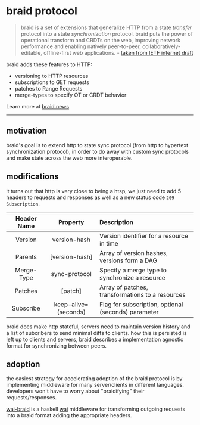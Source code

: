 # braid protocol

> braid is a set of extensions that generalize HTTP from a state
   *transfer* protocol into a state *synchronization* protocol.  braid
   puts the power of operational transform and CRDTs on the web,
   improving network performance and enabling natively peer-to-peer,
   collaboratively-editable, offline-first web applications. - [taken from IETF internet draft](https://raw.githubusercontent.com/braid-work/braid-spec/master/draft-toomim-httpbis-braid-http-03.txt)
   
braid adds these features to HTTP:
- versioning to HTTP resources
- subscriptions to GET requests
- patches to Range Requests
- merge-types to specify OT or CRDT behavior

Learn more at [braid.news](https://braid.news/)

---
## motivation
braid's goal is to extend http to state sync protocol (from http to hypertext synchronization protocol), in order to do away with custom sync protocols and make state across the web more interoperable.

## modifications
it turns out that http is very close to being a htsp, we just need to add 5 headers to requests and responses as well as a new status code `209 Subscription`.
  
| Header Name        | Property             | Description                                         |
|:------------------:|:--------------------:|:----------------------------------------------------|
| Version            | version-hash         | Version identifier for a resource in time           |
| Parents            | [version-hash]       | Array of version hashes, versions form a DAG        |
| Merge-Type         | sync-protocol        | Specify a merge type to synchronize a resource      |
| Patches            | [patch]              | Array of patches, transformations to a resources    |
| Subscribe          | keep-alive=(seconds) | Flag for subscription, optional (seconds) parameter |

braid does make http stateful, servers need to maintain version history and a list of subcribers to send minimal diffs to clients. how this is persisted is left up to clients and servers, braid describes a implementation agnostic format for synchronizing between peers.

## adoption
the easiest strategy for accelerating adoption of the braid protocol is by implementing middleware for many server/clients in different languages. developers won't have to worry about "braidifying" their requests/responses.

[wai-braid](https://github.com/ghiliweld/wai-braid) is a haskell [wai](https://www.yesodweb.com/book/web-application-interface) middleware for transforming outgoing requests into a braid format adding the appropriate headers.
